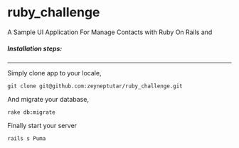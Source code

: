 # ruby_challenge
A Sample UI Application For Manage Contacts with Ruby On Rails and 

##### Installation steps:
---
Simply clone app to your locale,
```
git clone git@github.com:zeyneptutar/ruby_challenge.git
```
And migrate your database,

```
rake db:migrate
```
Finally start your server

```
rails s Puma
```
